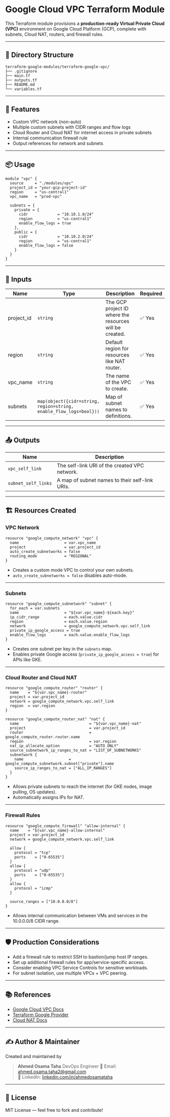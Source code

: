 # Google Cloud VPC Terraform Module

This Terraform module provisions a **production-ready Virtual Private Cloud (VPC)** environment on Google Cloud Platform (GCP), complete with subnets, Cloud NAT, routers, and firewall rules.

---

## 📁 Directory Structure

```text
terraform-google-modules/terraform-google-vpc/
├── .gitignore
├── main.tf
├── outputs.tf
├── README.md
└── variables.tf
```

---

## 🚀 Features

- Custom VPC network (non-auto)
- Multiple custom subnets with CIDR ranges and flow logs
- Cloud Router and Cloud NAT for internet access in private subnets
- Internal communication firewall rule
- Output references for network and subnets

---

## 📦 Usage

```hcl
module "vpc" {
  source     = "./modules/vpc"
  project_id = "your-gcp-project-id"
  region     = "us-central1"
  vpc_name   = "prod-vpc"

  subnets = {
    private = {
      cidr             = "10.10.1.0/24"
      region           = "us-central1"
      enable_flow_logs = true
    },
    public = {
      cidr             = "10.10.2.0/24"
      region           = "us-central1"
      enable_flow_logs = false
    }
  }
}
```

---

## 🧩 Inputs

| Name        | Type                                                                 | Description                                             | Required |
|-------------|----------------------------------------------------------------------|---------------------------------------------------------|----------|
| project_id  | `string`                                                             | The GCP project ID where the resources will be created. | ✅ Yes   |
| region      | `string`                                                             | Default region for resources like NAT router.           | ✅ Yes   |
| vpc_name    | `string`                                                             | The name of the VPC to create.                          | ✅ Yes   |
| subnets     | `map(object({cidr=string, region=string, enable_flow_logs=bool}))`   | Map of subnet names to definitions.                     | ✅ Yes   |

---

## 📤 Outputs

| Name              | Description                                         |
|-------------------|-----------------------------------------------------|
| `vpc_self_link`   | The self-link URI of the created VPC network.       |
| `subnet_self_links` | A map of subnet names to their self-link URIs.    |

---

## 🏗️ Resources Created

### VPC Network

```hcl
resource "google_compute_network" "vpc" {
  name                    = var.vpc_name
  project                 = var.project_id
  auto_create_subnetworks = false
  routing_mode            = "REGIONAL"
}
```

- Creates a custom mode VPC to control your own subnets.
- `auto_create_subnetworks = false` disables auto-mode.

---

### Subnets

```hcl
resource "google_compute_subnetwork" "subnet" {
  for_each = var.subnets
  name                    = "${var.vpc_name}-${each.key}"
  ip_cidr_range           = each.value.cidr
  region                  = each.value.region
  network                 = google_compute_network.vpc.self_link
  private_ip_google_access = true
  enable_flow_logs        = each.value.enable_flow_logs
}
```

- Creates one subnet per key in the `subnets` map.
- Enables private Google access (`private_ip_google_access = true`) for APIs like GKE.

---

### Cloud Router and Cloud NAT

```hcl
resource "google_compute_router" "router" {
  name    = "${var.vpc_name}-router"
  project = var.project_id
  network = google_compute_network.vpc.self_link
  region  = var.region
}

resource "google_compute_router_nat" "nat" {
  name                               = "${var.vpc_name}-nat"
  project                            = var.project_id
  router                             = google_compute_router.router.name
  region                             = var.region
  nat_ip_allocate_option             = "AUTO_ONLY"
  source_subnetwork_ip_ranges_to_nat = "LIST_OF_SUBNETWORKS"
  subnetwork {
    name                    = google_compute_subnetwork.subnet["private"].name
    source_ip_ranges_to_nat = ["ALL_IP_RANGES"]
  }
}
```

- Allows private subnets to reach the internet (for GKE nodes, image pulling, OS updates).
- Automatically assigns IPs for NAT.

---

### Firewall Rules

```hcl
resource "google_compute_firewall" "allow-internal" {
  name    = "${var.vpc_name}-allow-internal"
  project = var.project_id
  network = google_compute_network.vpc.self_link

  allow {
    protocol = "tcp"
    ports    = ["0-65535"]
  }
  allow {
    protocol = "udp"
    ports    = ["0-65535"]
  }
  allow {
    protocol = "icmp"
  }

  source_ranges = ["10.0.0.0/8"]
}
```

- Allows internal communication between VMs and services in the 10.0.0.0/8 CIDR range.

---

## 🛡️ Production Considerations

- Add a firewall rule to restrict SSH to bastion/jump host IP ranges.
- Set up additional firewall rules for app/service-specific access.
- Consider enabling VPC Service Controls for sensitive workloads.
- For subnet isolation, use multiple VPCs + VPC peering.

---

## 📚 References

- [Google Cloud VPC Docs](https://cloud.google.com/vpc/docs)
- [Terraform Google Provider](https://registry.terraform.io/providers/hashicorp/google/latest)
- [Cloud NAT Docs](https://cloud.google.com/nat/docs)

---

## ✍️ Author & Maintainer

Created and maintained by 
> **Ahmed Osama Taha**
>   DevOps Engineer 
>   📧 Email: [ahmed.osama.taha2@gmail.com](mailto:ahmed.osama.taha2@gmail.com)  
>   🔗 LinkedIn: [linkedin.com/in/ahmedosamataha](https://www.linkedin.com/in/ahmedosamataha)

---

## 🪪 License

MIT License — feel free to fork and contribute!

